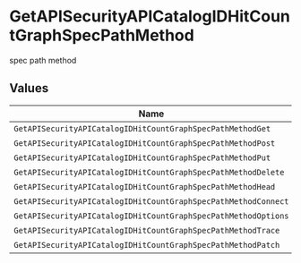 # GetAPISecurityAPICatalogIDHitCountGraphSpecPathMethod

spec path method


## Values

| Name                                                           | Value                                                          |
| -------------------------------------------------------------- | -------------------------------------------------------------- |
| `GetAPISecurityAPICatalogIDHitCountGraphSpecPathMethodGet`     | GET                                                            |
| `GetAPISecurityAPICatalogIDHitCountGraphSpecPathMethodPost`    | POST                                                           |
| `GetAPISecurityAPICatalogIDHitCountGraphSpecPathMethodPut`     | PUT                                                            |
| `GetAPISecurityAPICatalogIDHitCountGraphSpecPathMethodDelete`  | DELETE                                                         |
| `GetAPISecurityAPICatalogIDHitCountGraphSpecPathMethodHead`    | HEAD                                                           |
| `GetAPISecurityAPICatalogIDHitCountGraphSpecPathMethodConnect` | CONNECT                                                        |
| `GetAPISecurityAPICatalogIDHitCountGraphSpecPathMethodOptions` | OPTIONS                                                        |
| `GetAPISecurityAPICatalogIDHitCountGraphSpecPathMethodTrace`   | TRACE                                                          |
| `GetAPISecurityAPICatalogIDHitCountGraphSpecPathMethodPatch`   | PATCH                                                          |